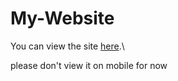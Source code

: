 # My-Website
You can view the site [here](https://shresthaa23.github.io/shrestha-site/).\

please don't view it on mobile for now
